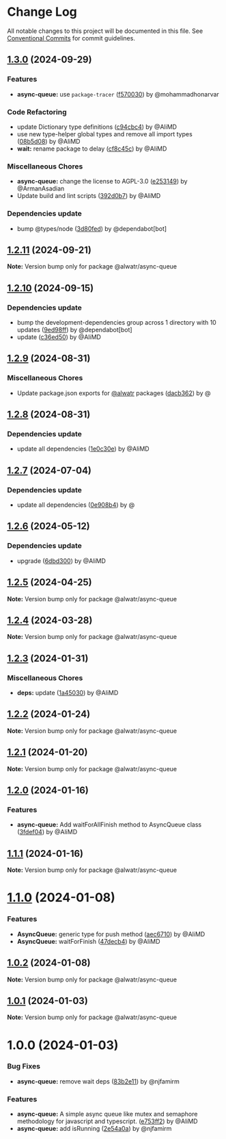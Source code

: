 # Change Log

All notable changes to this project will be documented in this file.
See [Conventional Commits](https://conventionalcommits.org) for commit guidelines.

## [1.3.0](https://github.com/Alwatr/nanolib/compare/@alwatr/async-queue@1.2.11...@alwatr/async-queue@1.3.0) (2024-09-29)

### Features

* **async-queue:** use `package-tracer` ([f570030](https://github.com/Alwatr/nanolib/commit/f570030140c97164b3a9184de739c59dd805055b)) by @mohammadhonarvar

### Code Refactoring

* update Dictionary type definitions ([c94cbc4](https://github.com/Alwatr/nanolib/commit/c94cbc4523864e2cc47828ccf5508b68945ac2b8)) by @AliMD
* use new type-helper global types and remove all import types ([08b5d08](https://github.com/Alwatr/nanolib/commit/08b5d08c03c7c315382337239de0426462f384b8)) by @AliMD
* **wait:** rename package to delay ([cf8c45c](https://github.com/Alwatr/nanolib/commit/cf8c45cf3f5b61fdd4b1b1c7f744c4eb3e230016)) by @AliMD

### Miscellaneous Chores

* **async-queue:** change the license to AGPL-3.0 ([e253149](https://github.com/Alwatr/nanolib/commit/e253149c3d1d51522406aa44db02a038aaf0d920)) by @ArmanAsadian
* Update build and lint scripts ([392d0b7](https://github.com/Alwatr/nanolib/commit/392d0b71f446bce336b0256119a80f07aff794ba)) by @AliMD

### Dependencies update

* bump @types/node ([3d80fed](https://github.com/Alwatr/nanolib/commit/3d80fedaf720af792feb060c2f81c737ebb84e11)) by @dependabot[bot]

## [1.2.11](https://github.com/Alwatr/nanolib/compare/@alwatr/async-queue@1.2.10...@alwatr/async-queue@1.2.11) (2024-09-21)

**Note:** Version bump only for package @alwatr/async-queue

## [1.2.10](https://github.com/Alwatr/nanolib/compare/@alwatr/async-queue@1.2.9...@alwatr/async-queue@1.2.10) (2024-09-15)

### Dependencies update

* bump the development-dependencies group across 1 directory with 10 updates ([9ed98ff](https://github.com/Alwatr/nanolib/commit/9ed98ffd0668d5a36e255c82edab3af53bffda8f)) by @dependabot[bot]
* update ([c36ed50](https://github.com/Alwatr/nanolib/commit/c36ed50f68da2f5608ccd96119963a16cfacb4ce)) by @AliMD

## [1.2.9](https://github.com/Alwatr/nanolib/compare/@alwatr/async-queue@1.2.8...@alwatr/async-queue@1.2.9) (2024-08-31)

### Miscellaneous Chores

* Update package.json exports for [@alwatr](https://github.com/alwatr) packages ([dacb362](https://github.com/Alwatr/nanolib/commit/dacb362b145e3c51b4aba00ff643687a3fac11d2)) by @

## [1.2.8](https://github.com/Alwatr/nanolib/compare/@alwatr/async-queue@1.2.7...@alwatr/async-queue@1.2.8) (2024-08-31)

### Dependencies update

* update all dependencies ([1e0c30e](https://github.com/Alwatr/nanolib/commit/1e0c30e6a3a8e19deb5185814e24ab6c08dca573)) by @AliMD

## [1.2.7](https://github.com/Alwatr/nanolib/compare/@alwatr/async-queue@1.2.6...@alwatr/async-queue@1.2.7) (2024-07-04)

### Dependencies update

* update all dependencies ([0e908b4](https://github.com/Alwatr/nanolib/commit/0e908b476a6b976ec2447f864c8cafcbb8a0f099)) by @

## [1.2.6](https://github.com/Alwatr/nanolib/compare/@alwatr/async-queue@1.2.5...@alwatr/async-queue@1.2.6) (2024-05-12)

### Dependencies update

* upgrade ([6dbd300](https://github.com/Alwatr/nanolib/commit/6dbd300642c9bcc9e7d0b281e244bf1b06eb1c38)) by @AliMD

## [1.2.5](https://github.com/Alwatr/nanolib/compare/@alwatr/async-queue@1.2.4...@alwatr/async-queue@1.2.5) (2024-04-25)

**Note:** Version bump only for package @alwatr/async-queue

## [1.2.4](https://github.com/Alwatr/nanolib/compare/@alwatr/async-queue@1.2.3...@alwatr/async-queue@1.2.4) (2024-03-28)

**Note:** Version bump only for package @alwatr/async-queue

## [1.2.3](https://github.com/Alwatr/nanolib/compare/@alwatr/async-queue@1.2.2...@alwatr/async-queue@1.2.3) (2024-01-31)

### Miscellaneous Chores

* **deps:** update ([1a45030](https://github.com/Alwatr/nanolib/commit/1a450305440b710a300787d4ca24b1ed8c6a39d7)) by @AliMD

## [1.2.2](https://github.com/Alwatr/nanolib/compare/@alwatr/async-queue@1.2.1...@alwatr/async-queue@1.2.2) (2024-01-24)

**Note:** Version bump only for package @alwatr/async-queue

## [1.2.1](https://github.com/Alwatr/nanolib/compare/@alwatr/async-queue@1.2.0...@alwatr/async-queue@1.2.1) (2024-01-20)

**Note:** Version bump only for package @alwatr/async-queue

## [1.2.0](https://github.com/Alwatr/nanolib/compare/@alwatr/async-queue@1.1.1...@alwatr/async-queue@1.2.0) (2024-01-16)

### Features

- **async-queue:** Add waitForAllFinish method to AsyncQueue class ([3fdef04](https://github.com/Alwatr/nanolib/commit/3fdef04244c515b727c9ccabfd21d7667b561a83)) by @AliMD

## [1.1.1](https://github.com/Alwatr/nanolib/compare/@alwatr/async-queue@1.1.0...@alwatr/async-queue@1.1.1) (2024-01-16)

**Note:** Version bump only for package @alwatr/async-queue

# [1.1.0](https://github.com/Alwatr/nanolib/compare/@alwatr/async-queue@1.0.2...@alwatr/async-queue@1.1.0) (2024-01-08)

### Features

- **AsyncQueue:** generic type for push method ([aec6710](https://github.com/Alwatr/nanolib/commit/aec6710041347452fa52bb2556e59d24bb0932a3)) by @AliMD
- **AsyncQueue:** waitForFinish ([47decb4](https://github.com/Alwatr/nanolib/commit/47decb44a21338393d0820e9a965bf27f22dfbcd)) by @AliMD

## [1.0.2](https://github.com/Alwatr/nanolib/compare/@alwatr/async-queue@1.0.1...@alwatr/async-queue@1.0.2) (2024-01-08)

**Note:** Version bump only for package @alwatr/async-queue

## [1.0.1](https://github.com/Alwatr/nanolib/compare/@alwatr/async-queue@1.0.0...@alwatr/async-queue@1.0.1) (2024-01-03)

**Note:** Version bump only for package @alwatr/async-queue

# 1.0.0 (2024-01-03)

### Bug Fixes

- **async-queue:** remove wait deps ([83b2e11](https://github.com/Alwatr/nanolib/commit/83b2e115a939b90049c4af8d1cd6c4ebee282bf8)) by @njfamirm

### Features

- **async-queue:** A simple async queue like mutex and semaphore methodology for javascript and typescript. ([e753ff2](https://github.com/Alwatr/nanolib/commit/e753ff29cf53e0e6bcdd9661666ee60300960db3)) by @AliMD
- **async-queue:** add isRunning ([2e54a0a](https://github.com/Alwatr/nanolib/commit/2e54a0a5200ccbfcc64e443728eb6d16513b4296)) by @njfamirm
